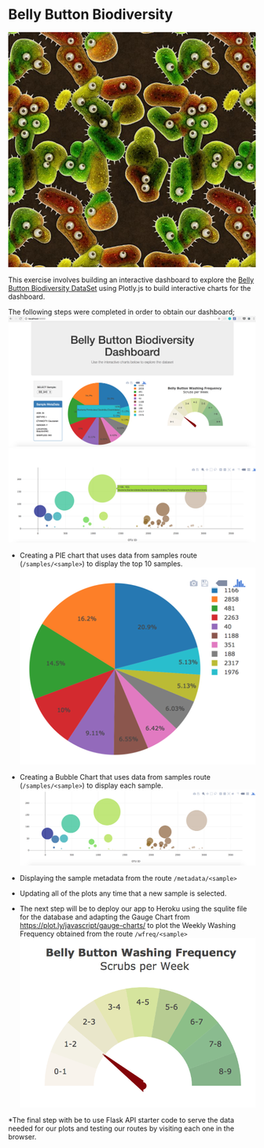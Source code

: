 # Belly Button Biodiversity

![Bacteria by filterforge.com](Images/bacteria_by_filterforgedotcom.jpg)

This exercise involves building an interactive dashboard to explore the [Belly Button Biodiversity DataSet](http://robdunnlab.com/projects/belly-button-biodiversity/) using Plotly.js to build interactive charts for the dashboard.

The following steps were completed in order to obtain our dashboard;
    ![Dashboard Page](Images/dashboard_part1.png)
    ![Dashboard Page](Images/dashboard_part2.png)

* Creating a PIE chart that uses data from samples route (`/samples/<sample>`) to display the top 10 samples.
![PIE Chart](Images/pie_chart.png)
    
* Creating a Bubble Chart that uses data from samples route (`/samples/<sample>`) to display each sample.
![Bubble Chart](Images/bubble_chart.png)
    
* Displaying the sample metadata from the route `/metadata/<sample>`
    
* Updating all of the plots any time that a new sample is selected.

* The next step will be to deploy our app to Heroku using the squlite file for the database and adapting the Gauge Chart from <https://plot.ly/javascript/gauge-charts/> to plot the Weekly Washing Frequency obtained from the route `/wfreq/<sample>`
![Weekly Washing Frequency Gauge](Images/gauge.png)
    
*The final step with be to use Flask API starter code to serve the data needed for our plots and testing our routes by visiting each one in the browser.
